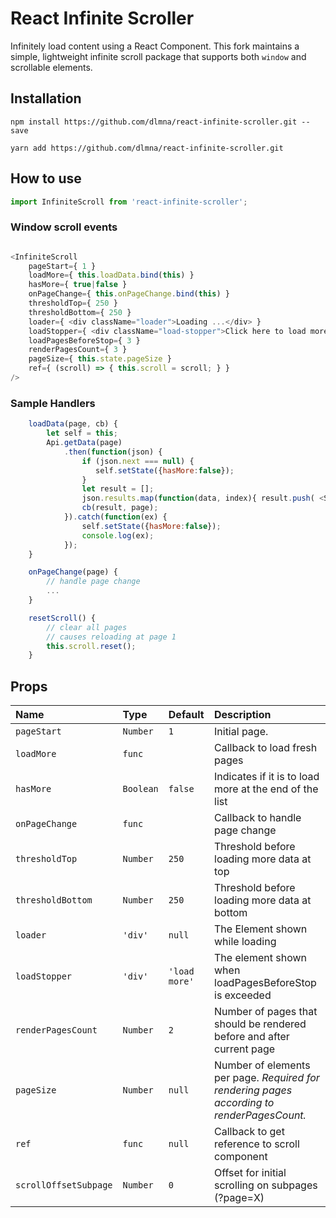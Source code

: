 React Infinite Scroller
=======================

Infinitely load content using a React Component. This fork maintains a simple, lightweight infinite scroll package that supports both `window` and scrollable elements.

## Installation

```
npm install https://github.com/dlmna/react-infinite-scroller.git --save
```
```
yarn add https://github.com/dlmna/react-infinite-scroller.git
```

## How to use

```js
import InfiniteScroll from 'react-infinite-scroller';
```

### Window scroll events

```js

<InfiniteScroll
    pageStart={ 1 }
    loadMore={ this.loadData.bind(this) }
    hasMore={ true|false }
    onPageChange={ this.onPageChange.bind(this) }
    thresholdTop={ 250 }
    thresholdBottom={ 250 }
    loader={ <div className="loader">Loading ...</div> }
    loadStopper={ <div className="load-stopper">Click here to load more</div> }
    loadPagesBeforeStop={ 3 }
    renderPagesCount={ 3 }
    pageSize={ this.state.pageSize }
    ref={ (scroll) => { this.scroll = scroll; } }
/>


```

### Sample Handlers
```js
    loadData(page, cb) {
        let self = this;
        Api.getData(page)
            .then(function(json) {
                if (json.next === null) {
                   self.setState({hasMore:false});
                }
                let result = [];
                json.results.map(function(data, index){ result.push( <SampleComponent key={page+'-'+index} {...data} /> )} );
                cb(result, page);
            }).catch(function(ex) {
                self.setState({hasMore:false});
                console.log(ex);
            });
    }

    onPageChange(page) {
        // handle page change
        ...
    }

    resetScroll() {
        // clear all pages
        // causes reloading at page 1
        this.scroll.reset();
    }
```

## Props

| Name             | Type          | Default    | Description|
|:----             |:----          |:----       |:----|
| `pageStart`      | `Number`      | `1`        | Initial page. |
| `loadMore`       | `func`        |            | Callback to load fresh pages |
| `hasMore`        | `Boolean`     | `false`    | Indicates if it is to load more at the end of the list |
| `onPageChange`   | `func`        |            | Callback to handle page change |
| `thresholdTop`   | `Number`      | `250`      | Threshold before loading more data at top |
| `thresholdBottom`| `Number`      | `250`      | Threshold before loading more data at bottom |
| `loader`         | `'div'`       | `null`     | The Element shown while loading |
| `loadStopper`    | `'div'`       |`'load more'`| The element shown when loadPagesBeforeStop is exceeded |
|`renderPagesCount`| `Number`      | `2`        | Number of pages that should be rendered before and after current page |
| `pageSize`       | `Number`      | `null`     | Number of elements per page. *Required for rendering pages according to renderPagesCount.* |
| `ref`            | `func`        | `null`     | Callback to get reference to scroll component |
| `scrollOffsetSubpage`| `Number`  | `0`     | Offset for initial scrolling on subpages (?page=X) |
